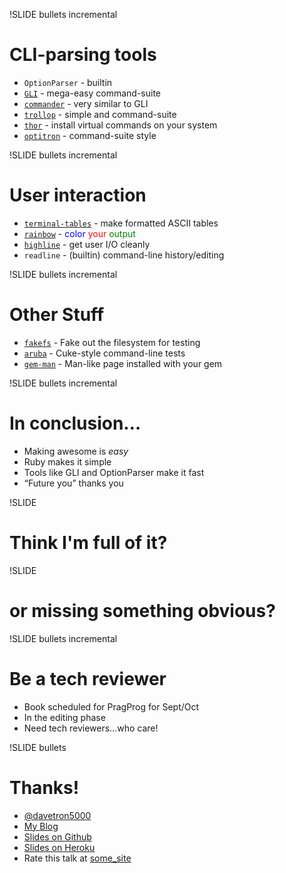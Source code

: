 !SLIDE bullets incremental
# CLI-parsing tools
* `OptionParser` - builtin
* [`GLI`](http://github.com/davetron5000/gli/) - mega-easy command-suite
* [`commander`](http://visionmedia.github.com/commander/) - very similar to GLI
* [`trollop`](http://trollop.rubyforge.org/) - simple and command-suite
* [`thor`](http://github.com/wycats/thor) - install virtual commands on your system
* [`optitron`](https://github.com/joshbuddy/optitron) - command-suite style

!SLIDE bullets incremental
# User interaction
* [`terminal-tables`](http://github.com/visionmedia/terminal-table) - make formatted ASCII tables
* [`rainbow`](http://github.com/sickill/rainbow) - <font color="blue">color</font> <font color="red">your</font> <font color="green">output</font>
* [`highline`](http://highline.rubyforge.org/) - get user I/O cleanly
* `readline` - (builtin) command-line history/editing

!SLIDE bullets incremental
# Other Stuff
* [`fakefs`](https://github.com/defunkt/fakefs) - Fake out the filesystem for testing
* [`aruba`](https://github.com/aslakhellesoy/aruba) - Cuke-style command-line tests
* [`gem-man`](https://github.com/defunkt/gem-man) - Man-like page installed with your gem

!SLIDE bullets incremental
# In conclusion…
* Making awesome is *easy*
* Ruby makes it simple
* Tools like GLI and OptionParser make it fast
* “Future you” thanks you

!SLIDE 
# Think I'm full of it?

!SLIDE 
# or missing something obvious?

!SLIDE bullets incremental
# Be a tech reviewer
* Book scheduled for PragProg for Sept/Oct
* In the editing phase
* Need tech reviewers…who care!

!SLIDE bullets
# Thanks!
* [@davetron5000](http://www.twitter.com/davetron5000)
* [My Blog](http://www.naildrivin5.com/blog)
* [Slides on Github](http://www.github.com/davetron5000/awesome-cli-ruby)
* [Slides on Heroku](http://awesome-cli-ruby.heroku.com)
* Rate this talk at [some_site](http://www.speakerrate.com)

